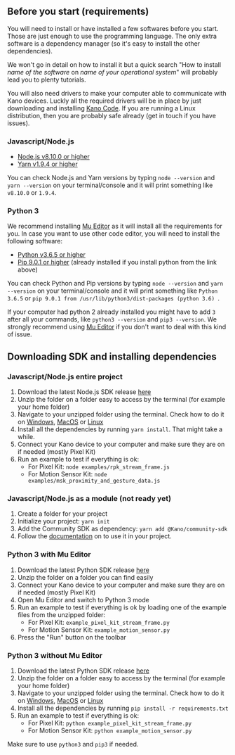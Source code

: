 ## Before you start (requirements)

You will need to install or have installed a few softwares before you start. Those are just enough to use the programming language. The only extra software is a dependency manager (so it's easy to install the other dependencies).

We won't go in detail on how to install it but a quick search "How to install *name of the software* on *name of your operational system*" will probably lead you to plenty tutorials.

You will also need drivers to make your computer able to communicate with Kano devices. Luckly all the required drivers will be in place by just downloading and installing [Kano Code](https://kano.me/app). If you are running a Linux distribution, then you are probably safe already (get in touch if you have issues).

### Javascript/Node.js

- [Node.js v8.10.0 or higher](https://nodejs.org/en/download/)
- [Yarn v1.9.4 or higher](https://yarnpkg.com/en/docs/install)

You can check Node.js and Yarn versions by typing `node --version` and `yarn --version` on your terminal/console and it will print something like `v8.10.0` or `1.9.4`.

### Python 3

We recommend installing [Mu Editor](https://codewith.mu/) as it will install all the requirements for you. In case you want to use other code editor, you will need to install the following software:

- [Python v3.6.5 or higher](https://www.python.org/downloads/release/python-370/)
- [Pip 9.0.1 or higher](https://pip.pypa.io/en/stable/installing/) (already installed if you install python from the link above)

You can check Python and Pip versions by typing `node --version` and `yarn --version` on your terminal/console and it will print something like `Python 3.6.5` or `pip 9.0.1 from /usr/lib/python3/dist-packages (python 3.6)
`.

If your computer had python 2 already installed you might have to add `3` after all your commands, like `python3 --version` and `pip3 --version`. We strongly recommend using [Mu Editor](https://codewith.mu/) if you don't want to deal with this kind of issue.

## Downloading SDK and installing dependencies

### Javascript/Node.js entire project

1. Download the latest Node.js SDK release [here](https://github.com/KanoComputing/community-sdk/releases)
1. Unzip the folder on a folder easy to access by the terminal (for example your home folder)
1. Navigate to your unzipped folder using the terminal. Check how to do it on [Windows](https://www.watchingthenet.com/how-to-navigate-through-folders-when-using-windows-command-prompt.html), [MacOS](https://www.macworld.com/article/2042378/master-the-command-line-navigating-files-and-folders.html) or [Linux](https://www.digitalocean.com/community/tutorials/basic-linux-navigation-and-file-management)
1. Install all the dependencies by running `yarn install`. That might take a while.
1. Connect your Kano device to your computer and make sure they are on if needed (mostly Pixel Kit)
1. Run an example to test if everything is ok:
    - For Pixel Kit: `node examples/rpk_stream_frame.js`
    - For Motion Sensor Kit: `node examples/msk_proximity_and_gesture_data.js`

### Javascript/Node.js as a module (not ready yet)

1. Create a folder for your project
1. Initialize your project: `yarn init`
1. Add the Community SDK as dependency: `yarn add @Kano/community-sdk`
1. Follow the [documentation](https://github.com/KanoComputing/community-sdk/wiki/Node.js-SDK:-API-Documentation) on to use it in your project.

### Python 3 with Mu Editor

1. Download the latest Python SDK release [here](https://github.com/KanoComputing/community-sdk/releases)
1. Unzip the folder on a folder you can find easily
1. Connect your Kano device to your computer and make sure they are on if needed (mostly Pixel Kit)
1. Open Mu Editor and switch to Python 3 mode
1. Run an example to test if everything is ok by loading one of the example files from the unzipped folder:
    - For Pixel Kit: `example_pixel_kit_stream_frame.py`
    - For Motion Sensor Kit: `example_motion_sensor.py`
1. Press the "Run" button on the toolbar

### Python 3 without Mu Editor

1. Download the latest Python SDK release [here](https://github.com/KanoComputing/community-sdk/releases)
1. Unzip the folder on a folder easy to access by the terminal (for example your home folder)
1. Navigate to your unzipped folder using the terminal. Check how to do it on [Windows](https://www.watchingthenet.com/how-to-navigate-through-folders-when-using-windows-command-prompt.html), [MacOS](https://www.macworld.com/article/2042378/master-the-command-line-navigating-files-and-folders.html) or [Linux](https://www.digitalocean.com/community/tutorials/basic-linux-navigation-and-file-management)
1. Install all the dependencies by running `pip install -r requirements.txt`
1. Run an example to test if everything is ok:
    - For Pixel Kit: `python example_pixel_kit_stream_frame.py`
    - For Motion Sensor Kit: `python example_motion_sensor.py`

Make sure to use `python3` and `pip3` if needed.

